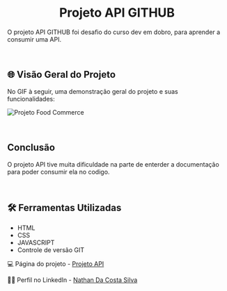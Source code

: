 <h1 align="center"><strong>Projeto API GITHUB</strong></h1>
<p>O projeto API GITHUB foi desafio do curso dev em dobro, para aprender a consumir uma API.</p>
<br>

<h2>🌐 Visão Geral do Projeto</h2>
<p>No GIF à seguir, uma demonstração geral do projeto e suas funcionalidades: </p>

![Projeto Food Commerce](./src/imagem/readme/visaoGeralEResponsiva.gif)

<br>

<h2>Conclusão</h2>
<p>O projeto API tive muita dificuldade na parte de enterder a documentação para poder consumir ela no codigo.</p>
<br>

<h2>🛠️ Ferramentas Utilizadas</h2>

- HTML  
- CSS
- JAVASCRIPT
- Controle de versão GIT

💻 Página do projeto -  [Projeto API](https://nathancosta-s.github.io/apiGitHub/)

🙋‍♂️ Perfil no LinkedIn - [Nathan Da Costa Silva](https://www.linkedin.com/in/nathan-da-costa-silva-1905b2292/)
